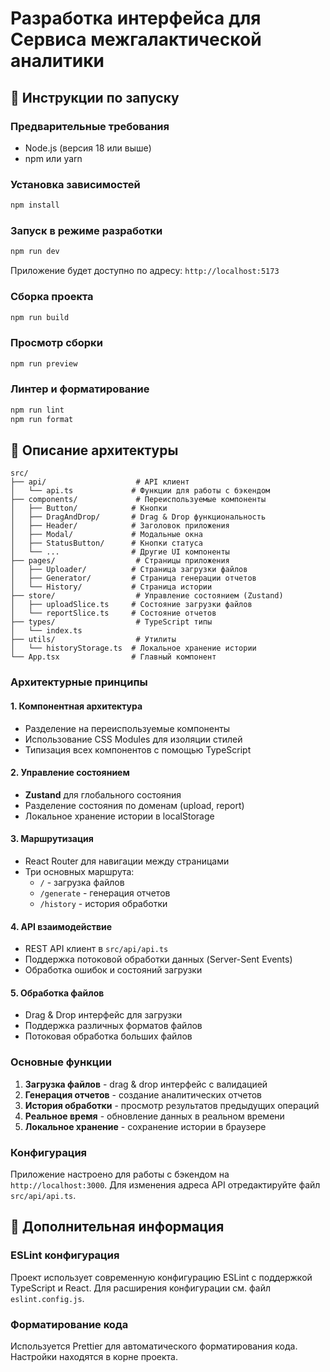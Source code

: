 # Разработка интерфейса для Сервиса межгалактической аналитики

## 🚀 Инструкции по запуску

### Предварительные требования

- Node.js (версия 18 или выше)
- npm или yarn

### Установка зависимостей

```bash
npm install
```

### Запуск в режиме разработки

```bash
npm run dev
```

Приложение будет доступно по адресу: `http://localhost:5173`

### Сборка проекта

```bash
npm run build
```

### Просмотр сборки

```bash
npm run preview
```

### Линтер и форматирование

```bash
npm run lint
npm run format
```

## 🍰 Описание архитектуры

```
src/
├── api/                    # API клиент
│   └── api.ts             # Функции для работы с бэкендом
├── components/             # Переиспользуемые компоненты
│   ├── Button/            # Кнопки
│   ├── DragAndDrop/       # Drag & Drop функциональность
│   ├── Header/            # Заголовок приложения
│   ├── Modal/             # Модальные окна
│   ├── StatusButton/      # Кнопки статуса
│   └── ...                # Другие UI компоненты
├── pages/                  # Страницы приложения
│   ├── Uploader/          # Страница загрузки файлов
│   ├── Generator/         # Страница генерации отчетов
│   └── History/           # Страница истории
├── store/                  # Управление состоянием (Zustand)
│   ├── uploadSlice.ts     # Состояние загрузки файлов
│   └── reportSlice.ts     # Состояние отчетов
├── types/                  # TypeScript типы
│   └── index.ts
├── utils/                  # Утилиты
│   └── historyStorage.ts  # Локальное хранение истории
└── App.tsx                # Главный компонент
```

### Архитектурные принципы

#### 1. Компонентная архитектура

- Разделение на переиспользуемые компоненты
- Использование CSS Modules для изоляции стилей
- Типизация всех компонентов с помощью TypeScript

#### 2. Управление состоянием

- **Zustand** для глобального состояния
- Разделение состояния по доменам (upload, report)
- Локальное хранение истории в localStorage

#### 3. Маршрутизация

- React Router для навигации между страницами
- Три основных маршрута:
  - `/` - загрузка файлов
  - `/generate` - генерация отчетов
  - `/history` - история обработки

#### 4. API взаимодействие

- REST API клиент в `src/api/api.ts`
- Поддержка потоковой обработки данных (Server-Sent Events)
- Обработка ошибок и состояний загрузки

#### 5. Обработка файлов

- Drag & Drop интерфейс для загрузки
- Поддержка различных форматов файлов
- Потоковая обработка больших файлов

### Основные функции

1. **Загрузка файлов** - drag & drop интерфейс с валидацией
2. **Генерация отчетов** - создание аналитических отчетов
3. **История обработки** - просмотр результатов предыдущих операций
4. **Реальное время** - обновление данных в реальном времени
5. **Локальное хранение** - сохранение истории в браузере

### Конфигурация

Приложение настроено для работы с бэкендом на `http://localhost:3000`. Для изменения адреса API отредактируйте файл `src/api/api.ts`.

## 📝 Дополнительная информация

### ESLint конфигурация

Проект использует современную конфигурацию ESLint с поддержкой TypeScript и React. Для расширения конфигурации см. файл `eslint.config.js`.

### Форматирование кода

Используется Prettier для автоматического форматирования кода. Настройки находятся в корне проекта.
